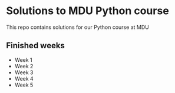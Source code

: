 # Solutions to MDU Python course

This repo contains solutions for our Python course at MDU

## Finished weeks
- Week 1
- Week 2
- Week 3
- Week 4
- Week 5
